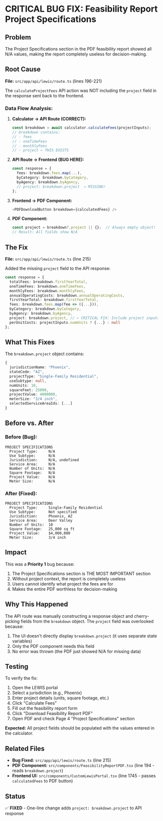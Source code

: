 # CRITICAL BUG FIX: Feasibility Report Project Specifications

## Problem
The Project Specifications section in the PDF feasibility report showed all N/A values, making the report completely useless for decision-making.

## Root Cause
**File:** `src/app/api/lewis/route.ts` (lines 196-221)

The `calculateProjectFees` API action was NOT including the `project` field in the response sent back to the frontend.

### Data Flow Analysis:

1. **Calculator → API Route (CORRECT):**
   ```typescript
   const breakdown = await calculator.calculateFees(projectInputs);
   // breakdown contains:
   // - fees
   // - oneTimeFees
   // - monthlyFees
   // - project ← THIS EXISTS
   ```

2. **API Route → Frontend (BUG HERE):**
   ```typescript
   const response = {
     fees: breakdown.fees.map(...),
     byCategory: breakdown.byCategory,
     byAgency: breakdown.byAgency,
     // project: breakdown.project  ← MISSING!
   };
   ```

3. **Frontend → PDF Component:**
   ```typescript
   <PDFDownloadButton breakdown={calculatedFees} />
   ```

4. **PDF Component:**
   ```typescript
   const project = breakdown?.project || {};  // Always empty object!
   // Result: All fields show N/A
   ```

## The Fix

**File:** `src/app/api/lewis/route.ts` (line 215)

Added the missing `project` field to the API response:

```typescript
const response = {
  totalFees: breakdown.firstYearTotal,
  oneTimeFees: breakdown.oneTimeFees,
  monthlyFees: breakdown.monthlyFees,
  annualOperatingCosts: breakdown.annualOperatingCosts,
  firstYearTotal: breakdown.firstYearTotal,
  fees: breakdown.fees.map(fee => ({...})),
  byCategory: breakdown.byCategory,
  byAgency: breakdown.byAgency,
  project: breakdown.project, // ← CRITICAL FIX: Include project inputs for PDF report
  perUnitCosts: projectInputs.numUnits ? {...} : null
};
```

## What This Fixes

The `breakdown.project` object contains:
```typescript
{
  jurisdictionName: "Phoenix",
  stateCode: "AZ",
  projectType: "Single-Family Residential",
  useSubtype: null,
  numUnits: 10,
  squareFeet: 25000,
  projectValue: 4000000,
  meterSize: "3/4 inch",
  selectedServiceAreaIds: [...]
}
```

## Before vs. After

### Before (Bug):
```
PROJECT SPECIFICATIONS
  Project Type:     N/A
  Use Subtype:      N/A
  Jurisdiction:     N/A, undefined
  Service Area:     N/A
  Number of Units:  N/A
  Square Footage:   N/A
  Project Value:    N/A
  Meter Size:       N/A
```

### After (Fixed):
```
PROJECT SPECIFICATIONS
  Project Type:     Single-Family Residential
  Use Subtype:      Not specified
  Jurisdiction:     Phoenix, AZ
  Service Area:     Deer Valley
  Number of Units:  10
  Square Footage:   25,000 sq ft
  Project Value:    $4,000,000
  Meter Size:       3/4 inch
```

## Impact

This was a **Priority 1** bug because:
1. The Project Specifications section is THE MOST IMPORTANT section
2. Without project context, the report is completely useless
3. Users cannot identify what project the fees are for
4. Makes the entire PDF worthless for decision-making

## Why This Happened

The API route was manually constructing a response object and cherry-picking fields from the `breakdown` object. The `project` field was overlooked because:
1. The UI doesn't directly display `breakdown.project` (it uses separate state variables)
2. Only the PDF component needs this field
3. No error was thrown (the PDF just showed N/A for missing data)

## Testing

To verify the fix:
1. Open the LEWIS portal
2. Select a jurisdiction (e.g., Phoenix)
3. Enter project details (units, square footage, etc.)
4. Click "Calculate Fees"
5. Fill out the feasibility report form
6. Click "Download Feasibility Report PDF"
7. Open PDF and check Page 4 "Project Specifications" section

**Expected:** All project fields should be populated with the values entered in the calculator.

## Related Files

- **Bug Fixed:** `src/app/api/lewis/route.ts` (line 215)
- **PDF Component:** `src/components/FeasibilityReportPDF.tsx` (line 194 - reads `breakdown.project`)
- **Frontend UI:** `src/components/CustomLewisPortal.tsx` (line 1745 - passes `calculatedFees` to PDF button)

## Status

✅ **FIXED** - One-line change adds `project: breakdown.project` to API response
